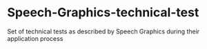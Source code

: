 # Speech-Graphics-technical-test
 Set of technical tests as described by Speech Graphics during their application process
